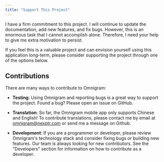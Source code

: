 ```yaml
---
title: "Support This Project"
---
```



I have a firm commitment to this project. I will continue to update the documentation, add new features, and fix bugs. However, this is an enormous task that I cannot accomplish alone. Therefore, I need your help to give me extra motivation to persist.

If you feel this is a valuable project and can envision yourself using this application long-term, please consider supporting the project through one of the options below.

## Contributions

There are many ways to contribute to Omnigram:

- **Testing**: Using Omnigram and reporting bugs is a great way to support the project. Found a bug? Please open an issue on GitHub.

- **Translation**: So far, the Omnigram mobile app only supports Chinese and English! To contribute translations, please contact me by email at [omnigram@nexptr.com](mailto:omnigram@nexptr.com) or send me a message on Github.

- **Development**: If you are a programmer or developer, please review Omnigram's technology stack and consider fixing bugs or building new features. Our team is always looking for new contributors. See the "Developers" section for information on how to contribute as a developer.
